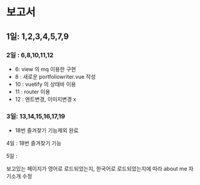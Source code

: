 # 보고서

## 1일: 1,2,3,4,5,7,9

### 2일 : 6,8,10,11,12

* 6:  view 의 mq 이용한 구현
* 8 : 새로운 portfoliowriter.vue 작성
* 10 : vuetify 의 상태바 이용
* 11 : router 이용
* 12 : 멘트변경, 이미지변경 x 





### 3일: 13,14,15,16,17,19

* 18번 즐겨찾기 기능제외 완료



4일 : 18번 즐겨찾기 기능



5일 : 

보고있는 페이지가 영어로 로드되었는지, 한국어로 로드되었는지에 따라 about me 자기소개 수정